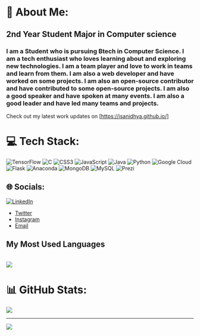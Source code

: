 

# 💫 About Me:

<detail>
<summary><h2>2nd Year Student Major in Computer science</h2></summary>

### I am a Student who is pursuing Btech in Computer Science. I am a tech enthusiast who loves learning about and exploring new technologies. I am a team player and love to work in teams and learn from them. I am also a web developer and have worked on some projects. I am also an open-source contributor and have contributed to some open-source projects. I am also a good speaker and have spoken at many events. I am also a good leader and have led many teams and projects.
Check out my latest work updates on [https://isanidhya.github.io/]
</detail>


# 💻 Tech Stack:
 ![TensorFlow](https://img.shields.io/badge/TensorFlow-%23FF6F00.svg?style=flat&logo=TensorFlow&logoColor=white) ![C](https://img.shields.io/badge/c-%2300599C.svg?style=flat&logo=c&logoColor=white)  ![CSS3](https://img.shields.io/badge/css3-%231572B6.svg?style=flat&logo=css3&logoColor=white) ![JavaScript](https://img.shields.io/badge/javascript-%23323330.svg?style=flat&logo=javascript&logoColor=%23F7DF1E) ![Java](https://img.shields.io/badge/java-%23ED8B00.svg?style=flat&logo=java&logoColor=white) ![Python](https://img.shields.io/badge/python-3670A0?style=flat&logo=python&logoColor=ffdd54)  ![Google Cloud](https://img.shields.io/badge/Google%20Cloud-%234285F4.svg?style=flat&logo=google-cloud&logoColor=white) ![Flask](https://img.shields.io/badge/flask-%23000.svg?style=flat&logo=flask&logoColor=white) ![Anaconda](https://img.shields.io/badge/Anaconda-%2344A833.svg?style=flat&logo=anaconda&logoColor=white) ![MongoDB](https://img.shields.io/badge/MongoDB-%234ea94b.svg?style=flat&logo=mongodb&logoColor=white) ![MySQL](https://img.shields.io/badge/mysql-%2300f.svg?style=flat&logo=mysql&logoColor=white)  ![Prezi](https://img.shields.io/badge/Prezi-%23000000.svg?style=flat&logo=Prezi&logoColor=white)




## 🌐 Socials:
[![LinkedIn](https://img.shields.io/badge/LinkedIn-%230077B5.svg?logo=linkedin&logoColor=white)]([https://linkedin.com/in/jaskaran-singh-w-5bb349231/](https://www.linkedin.com/in/sanidhya-sahu/)) 
- [Twitter](https://twitter.com/Sanidhya__Sahu)
- [Instagram](https://www.instagram.com/sanidhyasahu__/)
- [Email](mailto:sanidhyasahu612@gmail.com)



<detail>
<summary><h2>My Most Used Languages</h2></summary>
<br>
<img src="https://github-readme-stats.vercel.app/api/top-langs/?username=isanidhya&layout=compact">
</detail>

# 📊 GitHub Stats:

![](https://github-readme-streak-stats.herokuapp.com/?user=isanidhya&theme=nightowl&hide_border=false)<br/>



---
[![](https://visitcount.itsvg.in/api?id=isanidhya&label=Profile%20Views&icon=1&pretty=false)](https://visitcount.itsvg.in)
 

